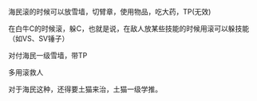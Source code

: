 海民滚的时候可以放雪墙，切臂章，使用物品，吃大药，TP(无效)

在白牛C的时候滚，躲C，也就是说，在敌人放某些技能的时候用滚可以躲技能（如VS、SV锤子）

对付海民一级雪墙，带TP

多用滚救人

对于海民这种，还得要土猫来治，土猫一级学推。